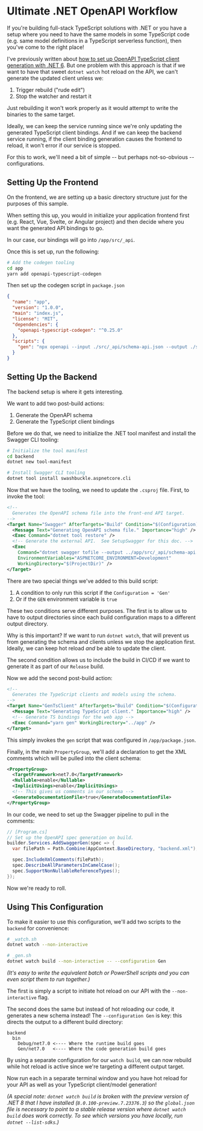 # Ultimate .NET OpenAPI Workflow

If you're building full-stack TypeScript solutions with .NET or you have a setup where you need to have the same models in some TypeScript code (e.g. same model definitions in a TypeScript serverless function), then you've come to the right place!

I've previously written about [how to set up OpenAPI TypeScript client generation with .NET 6](https://chrlschn.medium.com/net-6-web-apis-with-openapi-typescript-client-generation-a743e7f8e4f5).  But one problem with this approach is that if we want to have that sweet `dotnet watch` hot reload on the API, we can't generate the updated client unless we:

1. Trigger rebuild ("rude edit")
2. Stop the watcher and restart it

Just rebuilding it won't work properly as it would attempt to write the binaries to the same target.

Ideally, we can keep the service running since we're only updating the generated TypeScript client bindings.  And if we can keep the backend service running, if the client binding generation causes the frontend to reload, it won't error if our service is stopped.

For this to work, we'll need a bit of simple -- but perhaps not-so-obvious -- configurations.

## Setting Up the Frontend

On the frontend, we are setting up a basic directory structure just for the purposes of this sample.

When setting this up, you would in initialize your application frontend first (e.g. React, Vue, Svelte, or Angular project) and then decide where you want the generated API bindings to go.

In our case, our bindings will go into `/app/src/_api`.

Once this is set up, run the following:

```bash
# Add the codegen tooling
cd app
yarn add openapi-typescript-codegen
```

Then set up the codegen script in `package.json`

```json
{
  "name": "app",
  "version": "1.0.0",
  "main": "index.js",
  "license": "MIT",
  "dependencies": {
    "openapi-typescript-codegen": "^0.25.0"
  },
  "scripts": {
    "gen": "npx openapi --input ./src/_api/schema-api.json --output ./src/_api/ --client axios --useUnionTypes"
  }
}
```

## Setting Up the Backend

The backend setup is where it gets interesting.

We want to add two post-build actions:

1. Generate the OpenAPI schema
2. Generate the TypeScript client bindings

Before we do that, we need to initialize the .NET tool manifest and install the Swagger CLI tooling:

```bash
# Initialize the tool manifest
cd backend
dotnet new tool-manifest

# Install Swagger CLI tooling
dotnet tool install swashbuckle.aspnetcore.cli
```

Now that we have the tooling, we need to update the `.csproj` file.  First, to invoke the tool:

```xml
<!--
  Generates the OpenAPI schema file into the front-end API target.
-->
<Target Name="Swagger" AfterTargets="Build" Condition="$(Configuration)=='Gen' Or $(GEN)=='true'">
  <Message Text="Generating OpenAPI schema file." Importance="high" />
  <Exec Command="dotnet tool restore" />
  <!-- Generate the external API.  See SetupSwagger for this doc. -->
  <Exec
    Command="dotnet swagger tofile --output ../app/src/_api/schema-api.json $(OutputPath)$(AssemblyName).dll v1"
    EnvironmentVariables="ASPNETCORE_ENVIRONMENT=Development"
    WorkingDirectory="$(ProjectDir)" />
</Target>
```

There are two special things we've added to this build script:

1. A condition to only run this script if the `Configuration = 'Gen'`
2. Or if the `GEN` environment variable is `true`

These two conditions serve different purposes.  The first is to allow us to have to output directories since each build configuration maps to a different output directory.

Why is this important?  If we want to run `dotnet watch`, that will prevent us from generating the schema and clients unless we stop the application first.  Ideally, we can keep hot reload *and* be able to update the client.

The second condition allows us to include the build in CI/CD if we want to generate it as part of our `Release` build.

Now we add the second post-build action:

```xml
<!--
  Generates the TypeScript clients and models using the schema.
-->
<Target Name="GenTsClient" AfterTargets="Build" Condition="$(Configuration)=='Gen' And $(GEN)=='true'">
  <Message Text="Generating TypeScript client." Importance="high" />
  <!-- Generate TS bindings for the web app -->
  <Exec Command="yarn gen" WorkingDirectory="../app" />
</Target>
```

This simply invokes the `gen` script that was configured in `/app/package.json`.

Finally, in the main `PropertyGroup`, we'll add a declaration to get the XML comments which will be pulled into the client schema:

```xml
<PropertyGroup>
  <TargetFramework>net7.0</TargetFramework>
  <Nullable>enable</Nullable>
  <ImplicitUsings>enable</ImplicitUsings>
  <!-- This gives us comments in our schema -->
  <GenerateDocumentationFile>true</GenerateDocumentationFile>
</PropertyGroup>
```

In our code, we need to set up the Swagger pipeline to pull in the comments:

```csharp
// [Program.cs]
// Set up the OpenAPI spec generation on build.
builder.Services.AddSwaggerGen(spec => {
  var filePath = Path.Combine(AppContext.BaseDirectory, "backend.xml");

  spec.IncludeXmlComments(filePath);
  spec.DescribeAllParametersInCamelCase();
  spec.SupportNonNullableReferenceTypes();
});
```

Now we're ready to roll.

## Using This Configuration

To make it easier to use this configuration, we'll add two scripts to the `backend` for convenience:

```bash
# _watch.sh
dotnet watch --non-interactive

# _gen.sh
dotnet watch build --non-interactive -- --configuration Gen
```

*(It's easy to write the equivalent batch or PowerShell scripts and you can even script them to run together.)*

The first is simply a script to initiate hot reload on our API with the `--non-interactive` flag.

The second does the same but instead of hot reloading our code, it generates a new schema instead!  The `--configuration Gen` is key: this directs the output to a different build directory:

```
backend
  bin
    Debug/net7.0 <---- Where the runtime build goes
    Gen/net7.0   <---- Where the code generation build goes
```

By using a separate configuration for our `watch build`, we can now rebuild while hot reload is active since we're targeting a different output target.

Now run each in a separate terminal window and you have hot reload for your API as well as your TypeScript client/model generation!

*(A special note: `dotnet watch build` is broken with the preview version of .NET 8 that I have installed (`8.0.100-preview.7.23376.3`) so the `global.json` file is necessary to point to a stable release version where `dotnet watch build` does work correctly.  To see which versions you have locally, run `dotnet --list-sdks`.)*